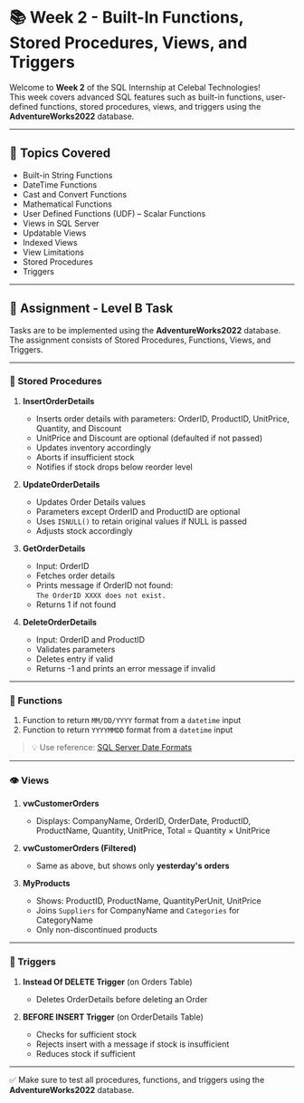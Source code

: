 # 📚 Week 2 - Built-In Functions, Stored Procedures, Views, and Triggers

Welcome to **Week 2** of the SQL Internship at Celebal Technologies!  
This week covers advanced SQL features such as built-in functions, user-defined functions, stored procedures, views, and triggers using the **AdventureWorks2022** database.

---

## 🧠 Topics Covered

- Built-in String Functions  
- DateTime Functions  
- Cast and Convert Functions  
- Mathematical Functions  
- User Defined Functions (UDF) – Scalar Functions  
- Views in SQL Server  
- Updatable Views  
- Indexed Views  
- View Limitations  
- Stored Procedures  
- Triggers  

---

## 📝 Assignment - Level B Task

Tasks are to be implemented using the **AdventureWorks2022** database. The assignment consists of Stored Procedures, Functions, Views, and Triggers.

---

### 🔁 Stored Procedures

1. **InsertOrderDetails**  
   - Inserts order details with parameters: OrderID, ProductID, UnitPrice, Quantity, and Discount  
   - UnitPrice and Discount are optional (defaulted if not passed)  
   - Updates inventory accordingly  
   - Aborts if insufficient stock  
   - Notifies if stock drops below reorder level  

2. **UpdateOrderDetails**  
   - Updates Order Details values  
   - Parameters except OrderID and ProductID are optional  
   - Uses `ISNULL()` to retain original values if NULL is passed  
   - Adjusts stock accordingly  

3. **GetOrderDetails**  
   - Input: OrderID  
   - Fetches order details  
   - Prints message if OrderID not found:  
     `The OrderID XXXX does not exist.`  
   - Returns 1 if not found  

4. **DeleteOrderDetails**  
   - Input: OrderID and ProductID  
   - Validates parameters  
   - Deletes entry if valid  
   - Returns -1 and prints an error message if invalid  

---

### 🧮 Functions

1. Function to return `MM/DD/YYYY` format from a `datetime` input  
2. Function to return `YYYYMMDD` format from a `datetime` input  
> 💡 Use reference: [SQL Server Date Formats](http://www.sql-server-helper.com/tips/date-formats.aspx)

---

### 👁️ Views

1. **vwCustomerOrders**  
   - Displays: CompanyName, OrderID, OrderDate, ProductID, ProductName, Quantity, UnitPrice, Total = Quantity × UnitPrice  

2. **vwCustomerOrders (Filtered)**  
   - Same as above, but shows only **yesterday's orders**  

3. **MyProducts**  
   - Shows: ProductID, ProductName, QuantityPerUnit, UnitPrice  
   - Joins `Suppliers` for CompanyName and `Categories` for CategoryName  
   - Only non-discontinued products  

---

### 🧨 Triggers

1. **Instead Of DELETE Trigger** (on Orders Table)  
   - Deletes OrderDetails before deleting an Order  

2. **BEFORE INSERT Trigger** (on OrderDetails Table)  
   - Checks for sufficient stock  
   - Rejects insert with a message if stock is insufficient  
   - Reduces stock if sufficient  

---

✅ Make sure to test all procedures, functions, and triggers using the **AdventureWorks2022** database.

